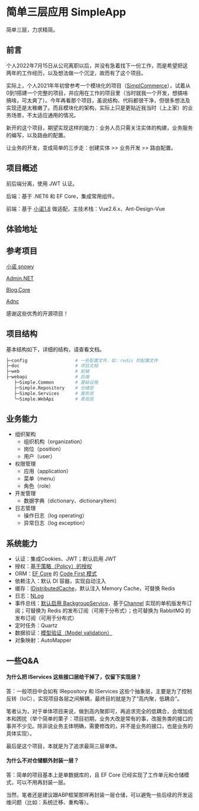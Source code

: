# 简单三层应用 SimpleApp

简单三层，力求精简。

## 前言

个人2022年7月15日从公司离职以后，并没有急着找下一份工作，而是希望把这两年的工作经历，以及想法做一个沉淀，故而有了这个项目。

实际上，个人2021年年初曾参考一个模块化的项目（[SimplCommerce](https://github.com/simplcommerce/SimplCommerce)），试着从0到1搭建一个完整的项目，并应用在工作的项目里（当时就我一个开发，想搞啥搞啥，可太爽了）。今年再看那个项目，虽说结构、代码都很干净，但很多想法及实现还是太稚嫩了。而且模块化的架构，实际上只是更贴近我当时（上上家）的业务场景，不太适应通用的情况。

新开的这个项目，期望实现这样的能力：业务人员只需关注实体的构建，业务服务的编写，以及路由的配置。

让业务的开发，变成简单的三步走：创建实体 >> 业务开发 >> 路由配置。

## 项目概述

前后端分离，使用 JWT 认证。

后端：基于 .NET6 和 EF Core，集成常用组件。

前端：基于 [小诺1.8](https://gitee.com/xiaonuobase/snowy) 做适配，主技术栈：Vue2.6.x、Ant-Design-Vue

## 体验地址



## 参考项目

[小诺 snowy](https://gitee.com/xiaonuobase/snowy)

[Admin.NET](https://gitee.com/zuohuaijun/Admin.NET)

[Blog.Core](https://gitee.com/laozhangIsPhi/Blog.Core)

[Adnc](https://github.com/AlphaYu/Adnc)

感谢这些优秀的开源项目！

## 项目结构

基本结构如下，详细的结构，请查看文档。

```bash
├─config                  # 一些配置文件，如：redis 的配置文件
├─doc                     # 项目文档
├─web                     # 前端
├─webapi                  # 后端
   ├─Simple.Common        # 基础设施
   ├─Simple.Repository    # 仓储层
   ├─Simple.Services      # 服务层
   └─Simple.WebApi        # 表现层
```

## 业务能力

- 组织架构
  - 组织机构（organization）
  - 岗位（position）
  - 用户（user）
- 权限管理
  - 应用（application）
  - 菜单（menu）
  - 角色（role）
- 开发管理
  - 数据字典（dictionary、dictionaryItem）
- 日志管理
  - 操作日志（log operating）
  - 异常日志（log exception）

## 系统能力

- 认证：集成Cookies、JWT；默认启用 JWT
- 授权：[基于策略（Policy）的授权](https://docs.microsoft.com/zh-cn/aspnet/core/security/authorization/policies?view=aspnetcore-6.0)
- ORM：[EF Core](https://docs.microsoft.com/zh-cn/ef/core/) 的 [Code First 模式](https://docs.microsoft.com/zh-cn/ef/core/managing-schemas/migrations/?tabs=dotnet-core-cli)
- 依赖注入：默认 DI 容器，实现自动注入
- 缓存：[IDistributedCache](https://docs.microsoft.com/zh-cn/dotnet/api/microsoft.extensions.caching.distributed.idistributedcache)，默认注入 Memory Cache，可替换 Redis
- 日志：[NLog](https://nlog-project.org/)
- 事件总线：[默认启用 BackgroupService](https://docs.microsoft.com/zh-cn/dotnet/core/extensions/queue-service?source=recommendations)，基于[Channel](https://docs.microsoft.com/zh-cn/dotnet/api/system.threading.channels.channel-1) 实现的单机版发布订阅；可替换为 Redis 的发布订阅（可用于分布式）；也可替换为 RabbitMQ 的发布订阅（可用于分布式）
- 定时任务：Quartz
- 数据验证：[模型验证（Model validation）](https://docs.microsoft.com/zh-cn/aspnet/core/mvc/models/validation)
- 对象映射：AutoMapper

## 一些Q&A

#### 为什么把 IServices 这些接口层给干掉了，仅留下实现层？

答：一般项目中会如有 IRepository 和 IServices 这些个抽象层，主要是为了控制反转（IoC），实现项目各层之间解耦，最终目的就是为了“高内聚，低耦合”。

笔者认为，对于单体项目来说，做到高内聚即可，再追求完全的低耦合，会增加成本和困扰（举个简单的栗子：项目初期，业务大改是常有的事，改服务类的接口的事并不少见。除非说业务主体明确，需要修改的，并不是业务的接口，也是业务的具体实现）。

最后是这个项目，本就是为了追求最简三层单体。

#### 为什么不对仓储额外封装一层？

答：简单的项目基本上是单数据库的，且 EF Core 已经实现了工作单元和仓储模式，可以不用再封装一层。

当然，笔者还是建议跟ABP框架那样再封装一层仓储，可以避免一些后续的开发运维问题（比如：系统迁移、重构等）。

